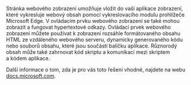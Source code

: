 ﻿Stránka webového zobrazení umožňuje vložit do vaší aplikace zobrazení, které vykresluje webový obsah pomocí vykreslovacího modulu prohlížeče Microsoft Edge. V ovládacím prvku webového zobrazení se také mohou zobrazit a fungovat hypertextové odkazy.  Ovládací prvek webového zobrazení můžete používat k zobrazení rozsáhle formátovaného obsahu HTML ze vzdáleného webového serveru, dynamicky generovaného kódu nebo souborů obsahu, které jsou součástí balíčku aplikace. Různorodý obsah může také zahrnovat kód skriptu a komunikaci mezi skriptem a kódem aplikace.

Další informace o tom, zda je pro vás toto řešení vhodné, najdete na webu [docs.microsoft.com](https://docs.microsoft.com/en-us/windows/uwp/controls-and-patterns/web-view).
